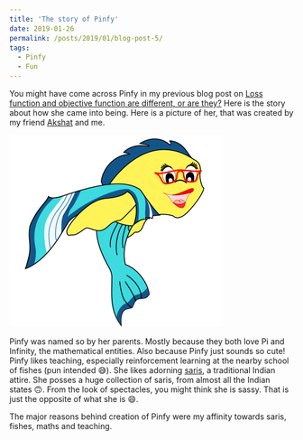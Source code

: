 ```yaml
---
title: 'The story of Pinfy'
date: 2019-01-26
permalink: /posts/2019/01/blog-post-5/
tags:
  - Pinfy
  - Fun
---
```


You might have come across Pinfy in my previous blog post on [Loss function and objective function are different, or are they?](https://sapanachaudhary.github.io/colab_pages_1/) Here is the story about how she came into being. Here is a picture of her, that was created by my friend [Akshat](http://ad74.blogs.rice.edu) and me. 

![Pinfy](/images/pinfy_vector_nobg_small-2.png)

Pinfy was named so by her parents. Mostly because they both love Pi and Infinity, the mathematical entities. Also because Pinfy just sounds so cute! Pinfy likes teaching, especially reinforcement learning at the nearby school of fishes (pun intended 😅). She likes adorning [saris](https://en.wikipedia.org/wiki/Sari), a traditional Indian attire. She posses a huge collection of saris, from almost all the Indian states 🙃. From the look of spectacles, you might think she is sassy. That is just the opposite of what she is 😄. 


The major reasons behind creation of Pinfy were my affinity towards saris, fishes, maths and teaching.










